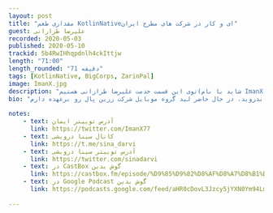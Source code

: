 ```yaml
---
layout: post
title: "مقداری طعم KotlinNativeای و کار در شرکت های مطرح ایران"
guest: علیرضا طرازانی 
recorded: 2020-05-03
published: 2020-05-10
trackid: 5b4RwIHhqpdnlh4ckIttjw
length: "71:00"
length_rounded: "71 دقیقه"
tags: [KotlinNative, BigCorps, ZarinPal]
image: ImanX.jpg
description: "توی این قسمت خدمت علیرضا طرازانی هستیم(شاید با نام ImanX بشناسینش). ایمان توی شرکت زرین پال کار میکنه و لید گروه اندرویدشون رو بر عهده داره. توی شرکت دارن از تکنولوژی Kotlin Native استفاده میکنن. ایمان از ویژگی های این تکنولوژی صحبت میکنه بعدش میریم سراغ کار توی شرکت های بزرگ و از چلنج های امروزه ی این شرکت ها صحبت میکنیم."
bio: "علیرضا طرازانی هستم، برنامه نویس اندروید. در حال حاضر لید گروه موبایل شرکت زرین پال رو برعهده دارم."
       
notes: 
    - text: آدرس توییتر ایمان
      link: https://twitter.com/ImanX77
    - text: کانال سینا درویشی
      link: https://t.me/sina_darvi
    - text: آدرس توییتر سینا درویشی
      link: https://twitter.com/sinadarvi
    - text: در CastBox گوش بدین
      link: https://castbox.fm/episode/%D9%85%D9%82%D8%AF%D8%A7%D8%B1%DB%8C-%D8%B7%D8%B9%D9%85-KotlinNative%D8%A7%DB%8C-%D9%88-%DA%A9%D8%A7%D8%B1-%D8%AF%D8%B1-%D8%B4%D8%B1%DA%A9%D8%AA-%D9%87%D8%A7%DB%8C-%D9%85%D8%B7%D8%B1%D8%AD-%D8%A7%DB%8C%D8%B1%D8%A7%D9%86-id2757480-id297034228
    - text: در Google Podcast گوش بدین
      link: https://podcasts.google.com/feed/aHR0cDovL3Jzcy5jYXN0Ym94LmZtL2V2ZXJlc3QvNzcwMmIyYmY5ZTk2NDFiMjlhZDIwNTFkN2Y5NDQ1NjIueG1s/episode/NmViNDZmNjItYzIyMS00ZDk1LTljYjYtZTgzNDNlZjZmNzNk
 
---
```


